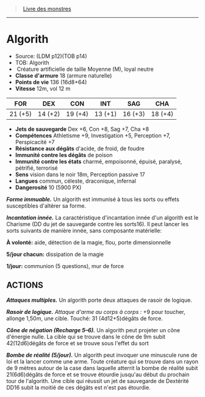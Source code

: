 ﻿> [Livre des monstres](tome_of_beasts_old.md)

---

# Algorith

- Source: (LDM p12)(TOB p14)
- TOB: Algorith
-  Créature artificielle de taille Moyenne (M), loyal neutre
- **Classe d'armure** 18 (armure naturelle)
- **Points de vie** 136 (16d8+64)
- **Vitesse** 12m, vol 12 m

|FOR|DEX|CON|INT|SAG|CHA|
|---|---|---|---|---|---|
|21 (+5)|14 (+2)|19 (+4)|13 (+1)|16 (+3)|18 (+4)|

- **Jets de sauvegarde** Dex +6, Con +8, Sag +7, Cha +8
- **Compétences** Athletisme +9, Investigation +5, Perception +7, Perspicacité +7
- **Résistance aux dégâts** d'acide, de froid, de foudre
- **Immunité contre les dégâts** de poison
- **Immunité contre les états** charmé, empoisonné, épuisé, paralysé, pétrifié, terrorisé
- **Sens** vision dans le noir 18m, Perception passive 17
- **Langues** commun, céleste, draconique, infernal
- **Dangerosité** 10 (5900 PX)

**_Forme immuable._** Un algorith est immunisé à tous les sorts ou effets susceptibles d'altérer sa forme.

**_Incantation innée._** La caractéristique d'incantation innée d'un algorith est le Charisme (DD du jet de sauvegarde contre les sorts16). Il peut lancer les sorts suivants de manière innée, sans composante matérielle:

**À volonté:** aide, détection de la magie, flou, porte dimensionnelle

**5/jour chacun:** dissipation de la magie

**1/jour:** communion (5 questions), mur de force

## ACTIONS

**_Attaques multiples._** Un algorith porte deux attaques de rasoir de logique.

**_Rasoir de logique._** _Attaque d'arme au corps à corps :_ +9 pour toucher, allonge 1,50m, une cible. Touché: 31 (4d12+5)dégâts de force.

**_Cône de négation (Recharge 5–6)._** Un algorith peut projeter un cône d'énergie nulle. La cible qui se trouve dans le cône de 9m subit 42(12d6)dégâts de force et se trouve sous l'effet du sort

**_Bombe de réalité (5/jour)._** Un algorith peut invoquer une minuscule rune de loi et la lancer comme une arme. Toute créature qui se trouve dans un rayon de 9 mètres autour de la case dans laquelle atterrit la bombe de réalité subit 21(6d6)dégâts de force et se trouve étourdie jusqu'au début du prochain tour de l'algorith. Une cible qui réussit un jet de sauvegarde de Dextérité DD16 subit la moitié de ces dégâts est n'est pas étourdie.

